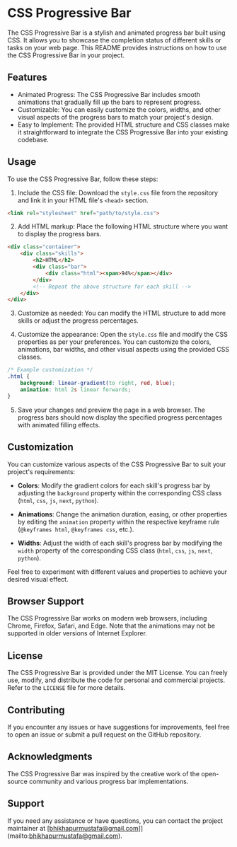 # CSS Progressive Bar

The CSS Progressive Bar is a stylish and animated progress bar built using CSS. It allows you to showcase the completion status of different skills or tasks on your web page. This README provides instructions on how to use the CSS Progressive Bar in your project.

## Features

- Animated Progress: The CSS Progressive Bar includes smooth animations that gradually fill up the bars to represent progress.
- Customizable: You can easily customize the colors, widths, and other visual aspects of the progress bars to match your project's design.
- Easy to Implement: The provided HTML structure and CSS classes make it straightforward to integrate the CSS Progressive Bar into your existing codebase.

## Usage

To use the CSS Progressive Bar, follow these steps:

1. Include the CSS file: Download the `style.css` file from the repository and link it in your HTML file's `<head>` section.

```html
<link rel="stylesheet" href="path/to/style.css">
```

2. Add HTML markup: Place the following HTML structure where you want to display the progress bars.

```html
<div class="container">
    <div class="skills">
        <h2>HTML</h2>
        <div class="bar">
            <div class="html"><span>94%</span></div>
        </div>
        <!-- Repeat the above structure for each skill -->
    </div>
</div>
```

3. Customize as needed: You can modify the HTML structure to add more skills or adjust the progress percentages.

4. Customize the appearance: Open the `style.css` file and modify the CSS properties as per your preferences. You can customize the colors, animations, bar widths, and other visual aspects using the provided CSS classes.

```css
/* Example customization */
.html {
    background: linear-gradient(to right, red, blue);
    animation: html 2s linear forwards;
}
```

5. Save your changes and preview the page in a web browser. The progress bars should now display the specified progress percentages with animated filling effects.

## Customization

You can customize various aspects of the CSS Progressive Bar to suit your project's requirements:

- **Colors**: Modify the gradient colors for each skill's progress bar by adjusting the `background` property within the corresponding CSS class (`html`, `css`, `js`, `next`, `python`).

- **Animations**: Change the animation duration, easing, or other properties by editing the `animation` property within the respective keyframe rule (`@keyframes html`, `@keyframes css`, etc.).

- **Widths**: Adjust the width of each skill's progress bar by modifying the `width` property of the corresponding CSS class (`html`, `css`, `js`, `next`, `python`).

Feel free to experiment with different values and properties to achieve your desired visual effect.

## Browser Support

The CSS Progressive Bar works on modern web browsers, including Chrome, Firefox, Safari, and Edge. Note that the animations may not be supported in older versions of Internet Explorer.

## License

The CSS Progressive Bar is provided under the MIT License. You can freely use, modify, and distribute the code for personal and commercial projects. Refer to the `LICENSE` file for more details.

## Contributing

If you encounter any issues or have suggestions for improvements, feel free to open an issue or submit a pull request on the GitHub repository.

## Acknowledgments

The CSS Progressive Bar was inspired by the creative work of the open-source community and various progress bar implementations.

## Support

If you need any assistance or have questions, you can contact the project maintainer at [bhikhapurmustafa@gmail.com]](mailto:bhikhapurmustafa@gmail.com).

